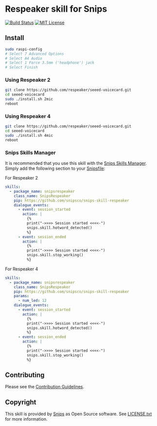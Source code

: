 # Respeaker skill for Snips

[![Build Status](https://travis-ci.org/snipsco/snips-skill-hue.svg)](https://travis-ci.org/snipsco/snips-skill-hue)
[![MIT License](https://img.shields.io/badge/license-MIT-blue.svg)](https://raw.githubusercontent.com/snipsco/snips-skill-hue/master/LICENSE.txt)

## Install
```sh
sudo raspi-config
# Select 7 Advanced Options
# Select A4 Audio
# Select 1 Force 3.5mm ('headphone') jack
# Select Finish
```
### Using Respeaker 2
```sh
git clone https://github.com/respeaker/seeed-voicecard.git
cd seeed-voicecard
sudo ./install.sh 2mic
reboot
```
### Using Respeaker 4
```sh
git clone https://github.com/respeaker/seeed-voicecard.git
cd seeed-voicecard
sudo ./install.sh 4mic
reboot
```

### Snips Skills Manager

It is recommended that you use this skill with the [Snips Skills Manager](https://github.com/snipsco/snipsskills). Simply add the following section to your [Snipsfile](https://github.com/snipsco/snipsskills/wiki/The-Snipsfile):

For Respeaker 2
```yaml
skills:
  - package_name: snipsrespeaker
    class_name: SnipsRespeaker
    pip: https://github.com/snipsco/snips-skill-respeaker
    dialogue_events:
      - event: session_started
        action: |
          {%
          print("->>>> Session started <<<<-")
          snips.skill.hotword_detected()
          %}
      - event: session_ended
        action: |
          {%
          print("->>>> Session started <<<<-")
          snips.skill.stop_working()
          %}
```      

For Respeaker 4
```yaml
skills:
  - package_name: snipsrespeaker
    class_name: SnipsRespeaker
    pip: https://github.com/snipsco/snips-skill-respeaker
    params:
      - num_led: 12
    dialogue_events:
      - event: session_started
        action: |
          {%
          print("->>>> Session started <<<<-")
          snips.skill.hotword_detected()
          %}
      - event: session_ended
        action: |
          {%
          print("->>>> Session started <<<<-")
          snips.skill.stop_working()
          %}
```      

## Contributing

Please see the [Contribution Guidelines](https://github.com/snipsco/snips-skill-hue/blob/master/CONTRIBUTING.rst).

## Copyright

This skill is provided by [Snips](https://www.snips.ai) as Open Source software. See [LICENSE.txt](https://github.com/snipsco/snips-skill-hue/blob/master/LICENSE.txt) for more information.
